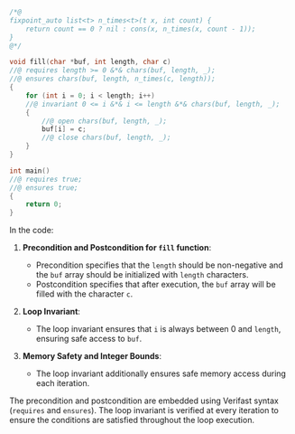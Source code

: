 ```c
/*@
fixpoint_auto list<t> n_times<t>(t x, int count) {
    return count == 0 ? nil : cons(x, n_times(x, count - 1));
}
@*/

void fill(char *buf, int length, char c)
//@ requires length >= 0 &*& chars(buf, length, _);
//@ ensures chars(buf, length, n_times(c, length));
{
    for (int i = 0; i < length; i++)
    //@ invariant 0 <= i &*& i <= length &*& chars(buf, length, _);
    {
        //@ open chars(buf, length, _);
        buf[i] = c;
        //@ close chars(buf, length, _);
    }
}

int main()
//@ requires true;
//@ ensures true;
{
    return 0;
}
```

In the code:

1. **Precondition and Postcondition for `fill` function**:
   - Precondition specifies that the `length` should be non-negative and the `buf` array should be initialized with `length` characters.
   - Postcondition specifies that after execution, the `buf` array will be filled with the character `c`.

2. **Loop Invariant**:
   - The loop invariant ensures that `i` is always between 0 and `length`, ensuring safe access to `buf`.

3. **Memory Safety and Integer Bounds**:
   - The loop invariant additionally ensures safe memory access during each iteration.

The precondition and postcondition are embedded using Verifast syntax (`requires` and `ensures`). The loop invariant is verified at every iteration to ensure the conditions are satisfied throughout the loop execution.
